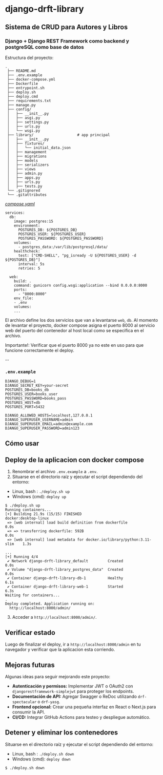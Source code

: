 # django-drft-library 
## Sistema de CRUD para Autores y Libros

### Django + Django REST Framework como backend y postgreSQL como base de datos

Estructura del proyecto:
```
.
 ├── README.md
 ├── .env.example
 ├── docker-compose.yml
 ├── Dockerfile
 ├── entrypoint.sh
 ├── deploy.sh
 ├── deploy.cmd
 ├── requirements.txt
 ├── manage.py
 ├── config/
 │   ├── __init__.py
 │   ├── asgi.py
 │   ├── settings.py
 │   ├── urls.py
 │   └── wsgi.py
 ├── library/                    # app principal
 │   ├── __init__.py
 │   ├── fixtures/
 │   │   └── initial_data.json
 │   ├── management
 │   ├── migrations
 │   ├── models
 │   ├── serializers
 │   ├── views
 │   ├── admin.py
 │   ├── apps.py
 │   ├── urls.py
 │   ├── tests.py
 └── .gitignored
 └── .gitattributes
```

[_compose.yaml_](docker-compose.yaml)
```
services:
  db:
    image: postgres:15
    environment:
      POSTGRES_DB: ${POSTGRES_DB}
      POSTGRES_USER: ${POSTGRES_USER}
      POSTGRES_PASSWORD: ${POSTGRES_PASSWORD}
    volumes:
      - postgres_data:/var/lib/postgresql/data/
    healthcheck:
      test: ["CMD-SHELL", "pg_isready -U ${POSTGRES_USER} -d ${POSTGRES_DB}"]
      interval: 5s
      retries: 5

  web:
    build: .
    command: gunicorn config.wsgi:application --bind 0.0.0.0:8000
    ports:
      - "8000:8000"
    env_file:
    - .env
    volumes:
    ...
```
El archivo define los dos servicios que van a levantarse `web`, `db`.
Al momento de levantar el proyecto, docker compose asigna el puerto 8000 al servicio web del puerto del contenedor al host local como se especifica en el archivo.

Importante!: Verificar que el puerto 8000 ya no este en uso para que funcione correctamente el deploy.

--
### `.env.example`
 ```text
DJANGO_DEBUG=1
DJANGO_SECRET_KEY=your-secret
POSTGRES_DB=books_db
POSTGRES_USER=books_user
POSTGRES_PASSWORD=books_pass
POSTGRES_HOST=db
POSTGRES_PORT=5432

DJANGO_ALLOWED_HOSTS=localhost,127.0.0.1
DJANGO_SUPERUSER_USERNAME=admin
DJANGO_SUPERUSER_EMAIL=admin@example.com
DJANGO_SUPERUSER_PASSWORD=admin123
```

## Cómo usar

## Deploy de la aplicacion con docker compose
1. Renombrar el archivo `.env.example` a `.env`.
2. Situarse en el directorio raíz y ejecutar el script dependiendo del entorno:
* Linux, bash : `./deploy.sh up`
* Windows (cmd): `deploy up`
```
$ ./deploy.sh up
Running containers...
[+] Building 21.9s (15/15) FINISHED                        docker:desktop-linux
 => [web internal] load build definition from dockerfile                   0.0s
 => => transferring dockerfile: 592B                                       0.0s
 => [web internal] load metadata for docker.io/library/python:3.11-slim    1.3s

...
[+] Running 4/4
 ✔ Network django-drft-library_default         Created                     0.0s
 ✔ Volume "django-drft-library_postgres_data"  Created                     0.0s
 ✔ Container django-drft-library-db-1          Healthy                     6.1s
 ✔ Container django-drft-library-web-1         Started                     6.3s
Waiting for containers...
.
Deploy completed. Application running on:
  http://localhost:8000/admin/

```
3.  Acceder a `http://localhost:8000/admin/`.

## Verificar estado

Luego de finalizar el deploy, ir a `http://localhost:8000/admin` en tu navegador y verificar que la aplicacion esta corriendo.

## Mejoras futuras

Algunas ideas para seguir mejorando este proyecto:

- **Autenticación y permisos:** Implementar JWT o OAuth2 con `djangorestframework-simplejwt` para proteger los endpoints.
- **Documentación de API:** Agregar Swagger o ReDoc utilizando `drf-spectacular` o `drf-yasg`.
- **Frontend opcional:** Crear una pequeña interfaz en React o Next.js para consumir la API.
- **CI/CD:** Integrar GitHub Actions para testeo y despliegue automático.

## Detener y eliminar los contenedores
Situarse en el directorio raíz y ejecutar el script dependiendo del entorno:
* Linux, bash : `./deploy.sh down`
* Windows (cmd): `deploy down`
```
$ ./deploy.sh down
```
